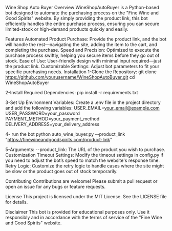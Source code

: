 Wine Shop Auto Buyer
Overview
WineShopAutoBuyer is a Python-based bot designed to automate the purchasing process on the "Fine Wine and Good Spirits" website. By simply providing the product link, this bot efficiently handles the entire purchase process, ensuring you can secure limited-stock or high-demand products quickly and easily.

Features
Automated Product Purchase: Provide the product link, and the bot will handle the rest—navigating the site, adding the item to the cart, and completing the purchase.
Speed and Precision: Optimized to execute the purchase process swiftly, helping you secure items before they go out of stock.
Ease of Use: User-friendly design with minimal input required—just the product link.
Customizable Settings: Adjust bot parameters to fit your specific purchasing needs.
Installation
1-Clone the Repository:
git clone https://github.com/yourusername/WineShopAutoBuyer.git
cd WineShopAutoBuyer

2-Install Required Dependencies:
pip install -r requirements.txt

3-Set Up Environment Variables: Create a .env file in the project directory and add the following variables:
USER_EMAIL=your_email@example.com
USER_PASSWORD=your_password
PAYMENT_METHOD=your_payment_method
DELIVERY_ADDRESS=your_delivery_address

4- run the bot
python auto_wine_buyer.py --product_link "https://finewineandgoodspirits.com/product-link"

5-Arguments:
--product_link: The URL of the product you wish to purchase.
Customization
Timeout Settings: Modify the timeout settings in config.py if you need to adjust the bot’s speed to match the website's response time.
Retry Logic: Customize the retry logic to handle cases where the site might be slow or the product goes out of stock temporarily.

Contributing
Contributions are welcome! Please submit a pull request or open an issue for any bugs or feature requests.

License
This project is licensed under the MIT License. See the LICENSE file for details.

Disclaimer
This bot is provided for educational purposes only. Use it responsibly and in accordance with the terms of service of the "Fine Wine and Good Spirits" website.
